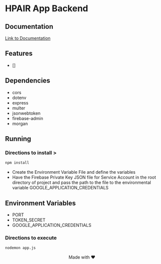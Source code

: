 # HPAIR App Backend

## Documentation
[Link to Documentation](https://documenter.getpostman.com/view/14038453/UzBtnPSz)

## Features
- []

## Dependencies
 - cors
 - dotenv
 - express
 - multer
 - jsonwebtoken
 - firebase-admin
 - morgan

 ## Running


### Directions to install > 
```bash
npm install
```
- Create the Environment Variable File and define the variables
- Have the Firebase Private Key JSON file for Service Account in the root directory of project and pass the path to the file to the environmental variable GOOGLE_APPLICATION_CREDENTIALS

## Environment Variables
 - PORT
 - TOKEN_SECRET
 - GOOGLE_APPLICATION_CREDENTIALS


### Directions to execute

```bash
nodemon app.js
```

<p align="center">
	Made with ❤
</p>